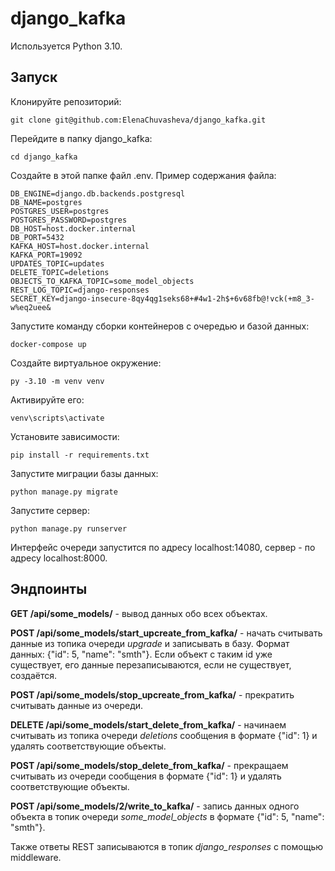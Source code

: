 # django_kafka
Используется Python 3.10.
## Запуск

Клонируйте репозиторий:
```
git clone git@github.com:ElenaChuvasheva/django_kafka.git
```
Перейдите в папку django_kafka:
```
cd django_kafka
```
Создайте в этой папке файл .env. Пример содержания файла:
```
DB_ENGINE=django.db.backends.postgresql
DB_NAME=postgres
POSTGRES_USER=postgres
POSTGRES_PASSWORD=postgres
DB_HOST=host.docker.internal
DB_PORT=5432
KAFKA_HOST=host.docker.internal
KAFKA_PORT=19092
UPDATES_TOPIC=updates
DELETE_TOPIC=deletions
OBJECTS_TO_KAFKA_TOPIC=some_model_objects
REST_LOG_TOPIC=django-responses
SECRET_KEY=django-insecure-8qy4qg1seks68+#4w1-2h$+6v68fb@!vck(+m8_3-w%eq2uee&
```
Запустите команду сборки контейнеров с очередью и базой данных:
```
docker-compose up
```
Создайте виртуальное окружение:
```
py -3.10 -m venv venv
```
Активируйте его:
```
venv\scripts\activate
```
Установите зависимости:
```
pip install -r requirements.txt
```
Запустите миграции базы данных:
```
python manage.py migrate
```
Запустите сервер:
```
python manage.py runserver
```
Интерфейс очереди запустится по адресу localhost:14080, сервер - по адресу localhost:8000.

## Эндпоинты
  
**GET /api/some_models/** - вывод данных обо всех объектах.  
  
**POST /api/some_models/start_upcreate_from_kafka/** - начать считывать данные из топика очереди *upgrade* и записывать в базу. Формат данных: {"id": 5, "name": "smth"}. Если объект с таким id уже существует, его данные перезаписываются, если не существует, создаётся.
  
**POST /api/some_models/stop_upcreate_from_kafka/** - прекратить считывать данные из очереди.  
  
**DELETE /api/some_models/start_delete_from_kafka/** - начинаем считывать из топика очереди *deletions* сообщения в формате {"id": 1} и удалять соответствующие объекты.  
  
**POST /api/some_models/stop_delete_from_kafka/** - прекращаем считывать из очереди сообщения в формате {"id": 1} и удалять соответствующие объекты.  
  
**POST /api/some_models/2/write_to_kafka/** - запись данных одного объекта в топик очереди *some_model_objects* в формате {"id": 5, "name": "smth"}.
  
  
Также ответы REST записываются в топик *django_responses* с помощью middleware.
